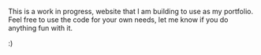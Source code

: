 This is a work in progress, website that I am building to use as my portfolio. Feel free to use the code for your own needs, let me know if you do anything fun with it.

:) 
